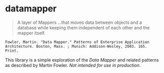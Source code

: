 # datamapper

> A layer of Mappers ...that moves data between objects and a database while keeping them independent of each other and the mapper itself.

`Fowler, Martin. "Data Mapper." Patterns of Enterprise Application Architecture. Boston, Mass. ; Munich: Addison-Wesley, 2003. 165. Print.`

This library is a simple exploration of the _Data Mapper_ and related patterns as described by Martin Fowler. *Not intended for use in production.*
